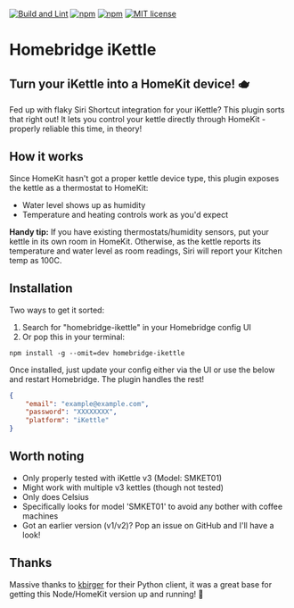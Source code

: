 [![Build and Lint](https://github.com/brian-su/homebridge-iKettle/actions/workflows/build.yml/badge.svg)](https://github.com/brian-su/homebridge-iKettle/actions/workflows/build.yml)
[![npm](https://img.shields.io/npm/v/homebridge-ikettle.svg)](https://www.npmjs.com/package/homebridge-ikettle)
[![npm](https://img.shields.io/npm/dt/homebridge-ikettle.svg)](https://www.npmjs.com/package/homebridge-ikettle)
[![MIT license](https://img.shields.io/badge/license-MIT-blue.svg)](LICENSE)

# Homebridge iKettle

## Turn your iKettle into a HomeKit device! 🫖

Fed up with flaky Siri Shortcut integration for your iKettle? This plugin sorts that right out! It lets you control your kettle directly through HomeKit - properly reliable this time, in theory!

## How it works

Since HomeKit hasn't got a proper kettle device type, this plugin exposes the kettle as a thermostat to HomeKit:

- Water level shows up as humidity
- Temperature and heating controls work as you'd expect

**Handy tip:** If you have existing thermostats/humidity sensors, put your kettle in its own room in HomeKit. Otherwise, as the kettle reports its temperature and water level as room readings, Siri will report your Kitchen temp as 100C.

## Installation

Two ways to get it sorted:

1. Search for "homebridge-ikettle" in your Homebridge config UI
2. Or pop this in your terminal:

```
npm install -g --omit=dev homebridge-ikettle
```

Once installed, just update your config either via the UI or use the below and restart Homebridge. The plugin handles the rest!

```json
{
    "email": "example@example.com",
    "password": "XXXXXXXX",
    "platform": "iKettle"
}
```

## Worth noting

- Only properly tested with iKettle v3 (Model: SMKET01)
- Might work with multiple v3 kettles (though not tested)
- Only does Celsius
- Specifically looks for model 'SMKET01' to avoid any bother with coffee machines
- Got an earlier version (v1/v2)? Pop an issue on GitHub and I'll have a look!

## Thanks

Massive thanks to [kbirger](https://github.com/kbirger/smarter-kettle-client) for their Python client, it was a great base for getting this Node/HomeKit version up and running! 🙌
